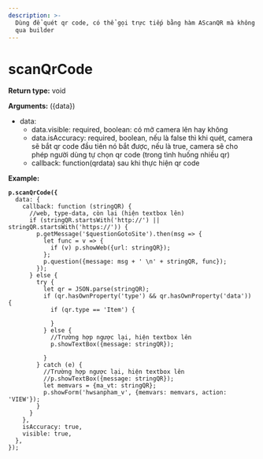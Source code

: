 ```yaml
---
description: >-
  Dùng để quét qr code, có thể gọi trực tiếp bằng hàm AScanQR mà không cần thông
  qua builder
---
```


# scanQrCode

**Return type:** void

**Arguments:** ({data})

* data:&#x20;
  * data.visible: required, boolean: có mở camera lên hay không
  * data.isAccuracy: required, boolean, nếu là false thì khi quét, camera sẽ bắt qr code đầu tiên nó bắt được, nếu là true, camera sẽ cho phép người dùng tự chọn qr code (trong tình huống nhiều qr)
  * callback: function(qrdata) sau khi thực hiện qr code

**Example:**

<pre class="language-javascript"><code class="lang-javascript"><strong>p.scanQrCode({
</strong>  data: {
    callback: function (stringQR) {
      //web, type-data, còn lại (hiện textbox lên)
      if (stringQR.startsWith('http://') || stringQR.startsWith('https://')) {
        p.getMessage('$questionGotoSite').then(msg => {
          let func = v => {
            if (v) p.showWeb({url: stringQR});
          };
          p.question({message: msg + ' \n' + stringQR, func});
        });
      } else {
        try {
          let qr = JSON.parse(stringQR);
          if (qr.hasOwnProperty('type') &#x26;&#x26; qr.hasOwnProperty('data')) {
            if (qr.type == 'Item') {
         
            }
          } else {
            //Trường hợp ngược lại, hiện textbox lên
            p.showTextBox({message: stringQR});
        
          }
        } catch (e) {
          //Trường hợp ngược lại, hiện textbox lên
          //p.showTextBox({message: stringQR});
          let memvars = {ma_vt: stringQR};
          p.showForm('hwsanpham_v', {memvars: memvars, action: 'VIEW'});
        }
      }
    },
    isAccuracy: true,
    visible: true,
  },
});
</code></pre>
